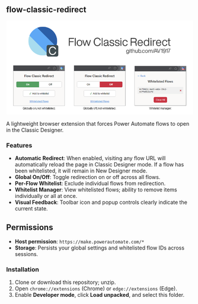## flow-classic-redirect

![sample.png](./sample.png)

A lightweight browser extension that forces Power Automate flows to open in the Classic Designer.

### Features

- **Automatic Redirect**: When enabled, visiting any flow URL will automatically reload the page in Classic Designer mode. If a flow has been whitelisted, it will remain in New Designer mode.
- **Global On/Off**: Toggle redirection on or off across all flows.
- **Per-Flow Whitelist**: Exclude individual flows from redirection.
- **Whitelist Manager**: View whitelisted flows; ability to remove items individually or all at once.
- **Visual Feedback**: Toolbar icon and popup controls clearly indicate the current state.

## Permissions

- **Host permission**: `https://make.powerautomate.com/*`
- **Storage**: Persists your global settings and whitelisted flow IDs across sessions.

### Installation

1. Clone or download this repository; unzip.
2. Open `chrome://extensions` (Chrome) or `edge://extensions` (Edge).
3. Enable **Developer mode**, click **Load unpacked**, and select this folder.